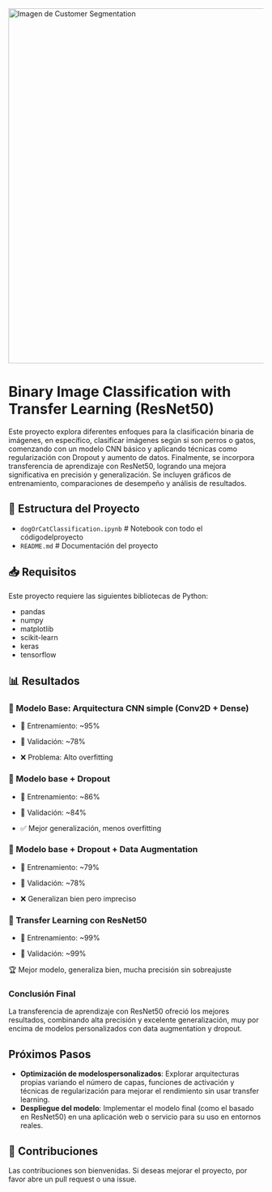 <img src="https://algoritmia8.com/wp-content/uploads/2020/09/11.png" alt="Imagen de Customer Segmentation" width="700"/>

# Binary Image Classification with Transfer Learning (ResNet50)

Este proyecto explora diferentes enfoques para la clasificación binaria de imágenes, en específico, clasificar imágenes según si son perros o gatos, comenzando con un modelo CNN básico y aplicando técnicas como regularización con Dropout y aumento de datos. Finalmente, se incorpora transferencia de aprendizaje con ResNet50, logrando una mejora significativa en precisión y generalización. Se incluyen gráficos de entrenamiento, comparaciones de desempeño y análisis de resultados.


## 📂 Estructura del Proyecto

- `dogOrCatClassification.ipynb` # Notebook con todo el códigodelproyecto
- `README.md` # Documentación del proyecto

## 📥 Requisitos

Este proyecto requiere las siguientes bibliotecas de Python:

- pandas
- numpy
- matplotlib
- scikit-learn
- keras
- tensorflow

## 📊 Resultados

### 🔸 Modelo Base: Arquitectura CNN simple (Conv2D + Dense)

- 🎯 Entrenamiento: ~95%

- 🧪 Validación: ~78%

- ❌ Problema: Alto overfitting

### 🔸 Modelo base + Dropout

- 🎯 Entrenamiento: ~86%

- 🧪 Validación: ~84%

- ✅ Mejor generalización, menos overfitting

### 🔸 Modelo base + Dropout +  Data Augmentation

- 🎯 Entrenamiento: ~79%

- 🧪 Validación: ~78%

- ❌ Generalizan bien pero impreciso

### 🔸 Transfer Learning con ResNet50

- 🎯 Entrenamiento: ~99%

- 🧪 Validación: ~99%

🏆 Mejor modelo, generaliza bien, mucha precisión sin sobreajuste 

### Conclusión Final

La transferencia de aprendizaje con ResNet50 ofreció los mejores resultados, combinando alta precisión y excelente generalización, muy por encima de modelos personalizados con data augmentation y dropout.

## Próximos Pasos

- **Optimización de modelospersonalizados**: Explorar arquitecturas propias variando el número de capas, funciones de activación y técnicas de regularización para mejorar el rendimiento sin usar transfer learning.
- **Despliegue del modelo**: Implementar el modelo final (como el basado en ResNet50) en una aplicación web o servicio para su uso en entornos reales.

## 🤝 Contribuciones

Las contribuciones son bienvenidas. Si deseas mejorar el proyecto, por favor abre un pull request o una issue.
